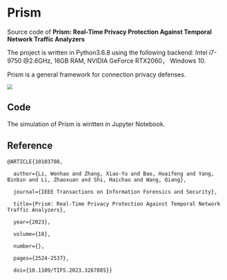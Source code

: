 # Prism

Source code of **Prism: Real-Time Privacy Protection Against Temporal Network Traffic Analyzers**

The project is written in Python3.6.8 using the following backend: Intel i7-9750 @2.6GHz, 16GB RAM, NVIDIA GeForce RTX2060， Windows 10.

Prism is a general framework for connection privacy defenses. 

<img src=./figure/MainStructure.pdf style="zoom:75%;" />

## Code 
The simulation of Prism is wiritten in Jupyter Notebook. 

## Reference
````
@ARTICLE{10103708,

  author={Li, Wenhao and Zhang, Xiao-Yu and Bao, Huaifeng and Yang, Binbin and Li, Zhaoxuan and Shi, Haichao and Wang, Qiang},

  journal={IEEE Transactions on Information Forensics and Security}, 

  title={Prism: Real-Time Privacy Protection Against Temporal Network Traffic Analyzers}, 

  year={2023},

  volume={18},

  number={},

  pages={2524-2537},

  doi={10.1109/TIFS.2023.3267885}}

````
